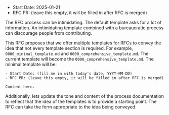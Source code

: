- Start Date: 2025-01-21
- RFC PR: (leave this empty, it will be filled in after RFC is merged)

The RFC process can be intimidating. The default template asks for a lot of information. An intimidating template combined with a bureaucratic process can discourage people from contributing.

This RFC proposes that we offer multiple templates for RFCs to convey the idea that not every template section is required. For example, `0000_minimal_template.md` and `0000_comprehensive_template.md`. The current template will become the `0000_comprehensive_template.md`. The minimal template will be:

```
- Start Date: (fill me in with today's date, YYYY-MM-DD)
- RFC PR: (leave this empty, it will be filled in after RFC is merged)

Content here.
```

Additionally, lets update the tone and content of the process documentation to reflect that the idea of the templates is to provide a starting point. The RFC can take the form appropriate to the idea being conveyed.
